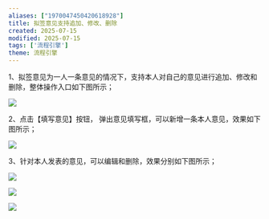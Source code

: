 ```yaml
---
aliases: ["1970047450420618928"]
title: 拟签意见支持追加、修改、删除
created: 2025-07-15
modified: 2025-07-15
tags: ['流程引擎']
theme: 流程引擎
---
```


1、拟签意见为一人一条意见的情况下，支持本人对自己的意见进行追加、修改和删除，整体操作入口如下图所示；

![](518321bdddc3474b9c08751778690d63.jpg)

2、点击【填写意见】按钮， 弹出意见填写框，可以新增一条本人意见，效果如下图所示；

![](df28b7985b2695f86b0f3a0f3ae71b98.jpg)

3、针对本人发表的意见，可以编辑和删除，效果分别如下图所示；

![](05cd4cd4c117c944b231680d7ca70117.jpg)

![](60024d6e63f7a162ac557452a4a6a554.jpg)

![](f1497f3d7b47785619f7fcf7fc502730.jpg)